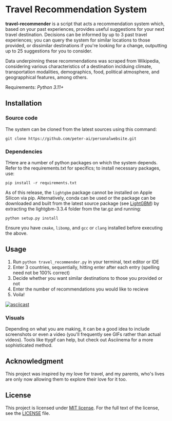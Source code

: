 # Travel Recommendation System
**travel-recommender** is a script that acts a recommendation system which, based on your past experiences, provides useful suggestions for your next travel destination. Decisions can be informed by up to 3 past travel experiences; you can query the system for similar locations to those provided, or dissimilar destinations if you're looking for a change, outputting up to 25 suggestions for you to consider. 

Data underpinning these recommendations was scraped from Wikipedia, considering various characteristics of a destination inclduing climate, transportation modalities, demographics, food, political atmosphere, and geograpphical features, among others.

Requirements: *Python 3.11+*

## Installation
### Source code
The system can be cloned from the latest sources using this command: 
```
git clone https://github.com/peter-ai/personalwebsite.git
```

### Dependencies
THere are a number of python packages on which the system depends. Refer to the requirements.txt for specifics; to install necessary packages, use:
```
pip install -r requirements.txt
```

As of this release, the ```lightgbm``` package cannot be installed on Apple Silicon via pip. Alternatively, conda can be used or the package can be downloaded and built from the latest source package (see [LightGBM](hhttps://pypi.org/project/lightgbm/3.3.4/)) by extracting the lightgbm-3.3.4 folder from the tar.gz and running: 
```
python setup.py install
```

Ensure you have ```cmake```, ```libomp```, and ```gcc``` or ```clang``` installed before executing the above. 

## Usage
1. Run `python travel_recommender.py` in your terminal, text editor or IDE
2. Enter 3 countries, sequentially, hitting enter after each entry (spelling need not be 100% correct)
3. Decide whether you want similar destinations to those you provided or not
4. Enter the number of recommendations you would like to recieve
5. Voila!

[![asciicast](https://asciinema.org/a/KJpXLor4YrJ9EFrWccM90PNOL.svg)](https://asciinema.org/a/KJpXLor4YrJ9EFrWccM90PNOL?t=03&loop=0)

### Visuals
Depending on what you are making, it can be a good idea to include screenshots or even a video (you'll frequently see GIFs rather than actual videos). Tools like ttygif can help, but check out Asciinema for a more sophisticated method.

## Acknowledgment
This project was inspired by my love for travel, and my parents, who's lives are only now allowing them to explore their love for it too.

## License
This project is licensed under [MIT license](http://opensource.org/licenses/MIT). For the full text of the license, see the [LICENSE](https://github.com/peter-ai/travel-recommender/blob/main/LICENSE) file.